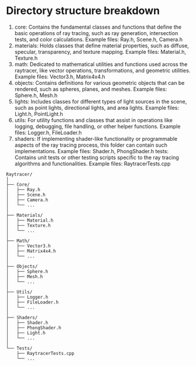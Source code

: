 # Directory structure breakdown

1. core:
Contains the fundamental classes and functions that define the basic operations of ray tracing, such as ray generation, intersection tests, and color calculations.
Example files: Ray.h, Scene.h, Camera.h
2. materials:
Holds classes that define material properties, such as diffuse, specular, transparency, and texture mapping.
Example files: Material.h, Texture.h
3. math:
Dedicated to mathematical utilities and functions used across the raytracer, like vector operations, transformations, and geometric utilities.
Example files: Vector3.h, Matrix4x4.h
4. objects:
Contains definitions for various geometric objects that can be rendered, such as spheres, planes, and meshes.
Example files: Sphere.h, Mesh.h
5. lights:
Includes classes for different types of light sources in the scene, such as point lights, directional lights, and area lights.
Example files: Light.h, PointLight.h
6. utils:
For utility functions and classes that assist in operations like logging, debugging, file handling, or other helper functions.
Example files: Logger.h, FileLoader.h
7. shaders:
If implementing shader-like functionality or programmable aspects of the ray tracing process, this folder can contain such implementations.
Example files: Shader.h, PhongShader.h
tests:
Contains unit tests or other testing scripts specific to the ray tracing algorithms and functionalities.
Example files: RaytracerTests.cpp

```
Raytracer/
│
├── Core/
│   ├── Ray.h
│   ├── Scene.h
│   ├── Camera.h
│   └── ...
│
├── Materials/
│   ├── Material.h
│   ├── Texture.h
│   └── ...
│
├── Math/
│   ├── Vector3.h
│   ├── Matrix4x4.h
│   └── ...
│
├── Objects/
│   ├── Sphere.h
│   ├── Mesh.h
│   └── ...
│
├── Utils/
│   ├── Logger.h
│   ├── FileLoader.h
│   └── ...
│
├── Shaders/
│   ├── Shader.h
│   ├── PhongShader.h
│   ├── Light.h
│   └── ...
│
└── Tests/
    ├── RaytracerTests.cpp
    └── ...
```

